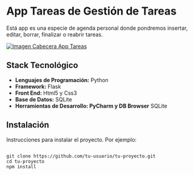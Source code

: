 <h1>App Tareas de Gestión de Tareas</h1>

<p>Está app es una especie de agenda personal donde pondremos insertar, editar, borrar, finalizar o reabrir tareas.</p>
<a href="https://github.com/sergioacunamartin/app-tareas" title="Ver Proyecto App Tareas"><img src="https://github.com/sergioacunamartin/app-tareas/blob/main/cabecera-app-tareas.jpg" alt="Imagen Cabecera App Tareas" /></a>
<h2>Stack Tecnológico</h2>
<ul>
    <li><strong>Lenguajes de Programación:</strong> Python</li>
    <li><strong>Framework:</strong> Flask</li>
    <li><strong>Front End:</strong> Html5 y Css3</li>
    <li><strong>Base de Datos:</strong> SQLite</li>
    <li><strong>Herramientas de Desarrollo: PyCharm y DB Browser</strong> SQLite</li>
</ul>

<h2 id="instalacion">Instalación</h2>
<p>Instrucciones para instalar el proyecto. Por ejemplo:</p>
<pre>
<code>
git clone https://github.com/tu-usuario/tu-proyecto.git
cd tu-proyecto
npm install
</code>
</pre>
